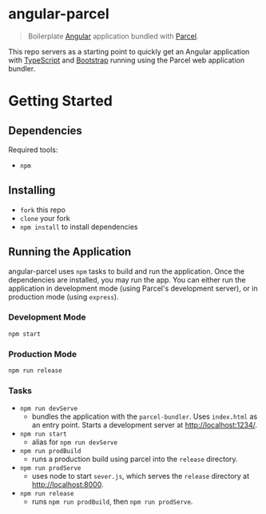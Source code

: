 # angular-parcel
> Boilerplate [Angular](https://angular.io/) application bundled with [Parcel](https://parceljs.org/).

This repo servers as a starting point to quickly get an Angular application with [TypeScript](https://www.typescriptlang.org/) and [Bootstrap](http://getbootstrap.com/) running using the Parcel web application bundler. 

# Getting Started

## Dependencies
Required tools:
 - `npm`
 
 ## Installing
 - `fork` this repo
 - `clone` your fork
 - `npm install` to install dependencies
 
 ## Running the Application
angular-parcel uses `npm` tasks to build and run the application. Once the dependencies are installed, you may run the app. You can either run the application in development mode (using Parcel's development server), or in production mode (using `express`).
 
 ### Development Mode
 `npm start`
 
 ### Production Mode
 `npm run release`
 
 ### Tasks
 - `npm run devServe`
      - bundles the application with the `parcel-bundler`. Uses `index.html` as an entry point. Starts a development server at [http://localhost:1234/](http://localhost:1234/).
 - `npm run start`
      - alias for `npm run devServe`
 - `npm run prodBuild`
      - runs a production build using parcel into the `release` directory.
 - `npm run prodServe`
      - uses node to start `sever.js`, which serves the `release` directory at [http://localhost:8000](http://localhost:8000).
 - `npm run release`
      - runs `npm run prodBuild`, then `npm run prodServe`.
